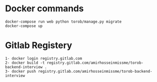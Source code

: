 # Docker commands
```
docker-compose run web python torob/manage.py migrate
docker-compose up
``` 

# Gitlab Registery
```
1- docker login registry.gitlab.com
2- docker build -t registry.gitlab.com/amirhosseinmissme/torob-backend-interview .
3- docker push registry.gitlab.com/amirhosseinmissme/torob-backend-interview
```